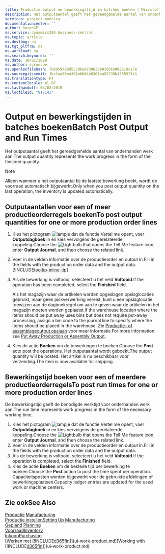 ```yaml
---
title: Productie-output en bewerkingstijd in batches boeken | Microsoft Docs
description: Het outputaantal geeft het gereedgemelde aantal van onderhanden werk aan.
services: project-madeira
documentationcenter: ''
author: SorenGP
ms.service: dynamics365-business-central
ms.topic: article
ms.devlang: na
ms.tgt_pltfrm: na
ms.workload: na
ms.search.keywords: ''
ms.date: 10/01/2018
ms.author: sgroespe
ms.openlocfilehash: 7b895978bd55cd6ed7086326036016002519817e
ms.sourcegitcommit: 1bcfaa99ea302e6b84b8361ca02730b135557fc1
ms.translationtype: HT
ms.contentlocale: nl-BE
ms.lasthandoff: 03/08/2019
ms.locfileid: "817143"
---
```

# <a name="batch-post-output-and-run-times"></a><span data-ttu-id="b052b-103">Output en bewerkingstijden in batches boeken</span><span class="sxs-lookup"><span data-stu-id="b052b-103">Batch Post Output and Run Times</span></span>
<span data-ttu-id="b052b-104">Het outputaantal geeft het gereedgemelde aantal van onderhanden werk aan.</span><span class="sxs-lookup"><span data-stu-id="b052b-104">The output quantity represents the work progress in the form of the finished quantity.</span></span>  

> [!NOTE]
> <span data-ttu-id="b052b-105">Alleen wanneer u het outputaantal bij de laatste bewerking boekt, wordt de voorraad automatisch bijgewerkt.</span><span class="sxs-lookup"><span data-stu-id="b052b-105">Only when you post output quantity on the last operation, the inventory is updated automatically.</span></span>  

## <a name="to-post-output-quantities-for-one-or-more-production-order-lines"></a><span data-ttu-id="b052b-106">Outputaantallen voor een of meer productieorderregels boeken</span><span class="sxs-lookup"><span data-stu-id="b052b-106">To post output quantities for one or more production order lines</span></span>
1. <span data-ttu-id="b052b-107">Kies het pictogram ![lampje dat de functie Vertel me opent](media/ui-search/search_small.png "Vertel me wat u wilt doen"), voer **Outputdagboek** in en kies vervolgens de gerelateerde koppeling.</span><span class="sxs-lookup"><span data-stu-id="b052b-107">Choose the ![Lightbulb that opens the Tell Me feature](media/ui-search/search_small.png "Tell me what you want to do") icon, enter **Output Journal**, and then choose the related link.</span></span>  
2. <span data-ttu-id="b052b-108">Voer in de velden informatie over de productieorder en output in.</span><span class="sxs-lookup"><span data-stu-id="b052b-108">Fill in the fields with the production order data and the output data.</span></span> [!INCLUDE[tooltip-inline-tip](includes/tooltip-inline-tip_md.md)]
3. <span data-ttu-id="b052b-109">Als de bewerking is voltooid, selecteert u het veld **Voltooid**.</span><span class="sxs-lookup"><span data-stu-id="b052b-109">If the operation has been completed, select the **Finished** field.</span></span>  

    <span data-ttu-id="b052b-110">Als het magazijn waar de artikelen worden opgeslagen opslaglocaties gebruikt, maar geen pickverwerking vereist, kunt u  een opslaglocatie toewijzen aan de dagboekregel om aan te geven waar de artikelen in het magazijn moeten worden geplaatst.</span><span class="sxs-lookup"><span data-stu-id="b052b-110">If the warehouse location where the items should be put away uses bins but does not require put-away processing,  assign a bin code to the journal line to specify where the items should be placed in the warehouse.</span></span> <span data-ttu-id="b052b-111">Zie [Productie- of assemblageoutput opslaan](warehouse-how-to-put-away-production-output.md) voor meer informatie.</span><span class="sxs-lookup"><span data-stu-id="b052b-111">For more information, see [Put Away Production or Assembly Output](warehouse-how-to-put-away-production-output.md).</span></span>  

4. <span data-ttu-id="b052b-112">Kies de actie **Boeken** om de bewerkingen te boeken.</span><span class="sxs-lookup"><span data-stu-id="b052b-112">Choose the **Post** acto post the operations.</span></span> <span data-ttu-id="b052b-113">Het outputaantal wordt geboekt.</span><span class="sxs-lookup"><span data-stu-id="b052b-113">The output quantity will be posted.</span></span> <span data-ttu-id="b052b-114">Het artikel is nu beschikbaar voor verzending.</span><span class="sxs-lookup"><span data-stu-id="b052b-114">The item is now available for shipping.</span></span>  

## <a name="to-post-run-times-for-one-or-more-production-order-lines"></a><span data-ttu-id="b052b-115">Bewerkingstijd boeken voor een of meerdere productieorderregels</span><span class="sxs-lookup"><span data-stu-id="b052b-115">To post run times for one or more production order lines</span></span>
<span data-ttu-id="b052b-116">De bewerkingstijd geeft de benodigde werktijd voor onderhanden werk aan.</span><span class="sxs-lookup"><span data-stu-id="b052b-116">The run time represents work progress in the form of the necessary working time.</span></span>    

1.  <span data-ttu-id="b052b-117">Kies het pictogram ![lampje dat de functie Vertel me opent](media/ui-search/search_small.png "Vertel me wat u wilt doen"), voer **Outputdagboek** in en kies vervolgens de gerelateerde koppeling.</span><span class="sxs-lookup"><span data-stu-id="b052b-117">Choose the ![Lightbulb that opens the Tell Me feature](media/ui-search/search_small.png "Tell me what you want to do") icon, enter **Output Journal**, and then choose the related link.</span></span>  
2. <span data-ttu-id="b052b-118">Voer in de velden informatie over de productieorder en output in.</span><span class="sxs-lookup"><span data-stu-id="b052b-118">Fill in the fields with the production order data and the output data.</span></span>  
3.  <span data-ttu-id="b052b-119">Als de bewerking is voltooid, selecteert u het veld **Voltooid**.</span><span class="sxs-lookup"><span data-stu-id="b052b-119">If the operation is completed, select the **Finished** field.</span></span>  
4. <span data-ttu-id="b052b-120">Kies de actie **Boeken** om de bestede tijd per bewerking te boeken.</span><span class="sxs-lookup"><span data-stu-id="b052b-120">Choose the **Post** action to post the time spent per operation.</span></span> <span data-ttu-id="b052b-121">Capaciteitsposten worden bijgewerkt voor de gebruikte afdelingen of bewerkingsplaatsen.</span><span class="sxs-lookup"><span data-stu-id="b052b-121">Capacity ledger entries are updated for the used work or machine centers.</span></span>

## <a name="see-also"></a><span data-ttu-id="b052b-122">Zie ook</span><span class="sxs-lookup"><span data-stu-id="b052b-122">See Also</span></span>  
<span data-ttu-id="b052b-123">[Productie](production-manage-manufacturing.md)  </span><span class="sxs-lookup"><span data-stu-id="b052b-123">[Manufacturing](production-manage-manufacturing.md)  </span></span>  
[<span data-ttu-id="b052b-124">Productie instellen</span><span class="sxs-lookup"><span data-stu-id="b052b-124">Setting Up Manufacturing</span></span>](production-configure-production-processes.md)  
<span data-ttu-id="b052b-125">[Gepland](production-planning.md)    </span><span class="sxs-lookup"><span data-stu-id="b052b-125">[Planning](production-planning.md)    </span></span>  
[<span data-ttu-id="b052b-126">Voorraad</span><span class="sxs-lookup"><span data-stu-id="b052b-126">Inventory</span></span>](inventory-manage-inventory.md)  
[<span data-ttu-id="b052b-127">Inkoop</span><span class="sxs-lookup"><span data-stu-id="b052b-127">Purchasing</span></span>](purchasing-manage-purchasing.md)  
<span data-ttu-id="b052b-128">[Werken met [!INCLUDE[d365fin](includes/d365fin_md.md)]](ui-work-product.md)</span><span class="sxs-lookup"><span data-stu-id="b052b-128">[Working with [!INCLUDE[d365fin](includes/d365fin_md.md)]](ui-work-product.md)</span></span>
